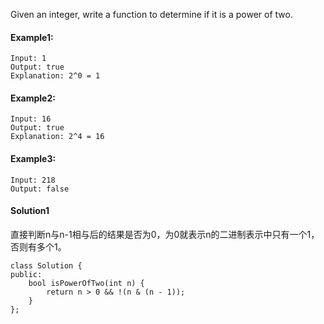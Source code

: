 Given an integer, write a function to determine if it is a power of two.

#### Example1:
```
Input: 1
Output: true 
Explanation: 2^0 = 1
```

#### Example2:
```
Input: 16
Output: true
Explanation: 2^4 = 16
```

#### Example3:
```
Input: 218
Output: false
```

#### Solution1
直接判断n与n-1相与后的结果是否为0，为0就表示n的二进制表示中只有一个1，否则有多个1。
```
class Solution {
public:
    bool isPowerOfTwo(int n) {
        return n > 0 && !(n & (n - 1));
    }
};
```
